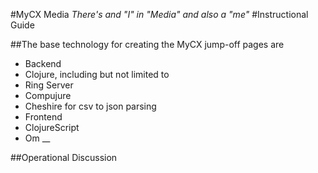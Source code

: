 #MyCX Media
*There's and "I" in "Media" and also a "me"*
#Instructional Guide

##The base technology for creating the MyCX jump-off pages are
 * Backend
  * Clojure, including but not limited to
  * Ring Server
  * Compujure
  * Cheshire for csv to json parsing
 * Frontend
  * ClojureScript
  * Om __


##Operational Discussion
